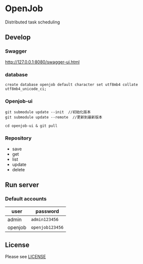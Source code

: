 # OpenJob

Distributed task scheduling

## Develop

### Swagger

http://127.0.0.1:8080/swagger-ui.html

### database

```shell
create database openjob default character set utf8mb4 collate utf8mb4_unicode_ci;
```

### Openjob-ui

```shell
git submodule update --init  //初始化版本
git submodule update --remote  //更新到最新版本

cd openjob-ui & git pull
```

### Repository

- save
- get
- list
- update
- delete

## Run server

### Default accounts

| user | password |
|--|---------------|
| admin | `admin123456` |
| openjob | `openjob123456` |

## License

Please see [LICENSE](LICENSE)
